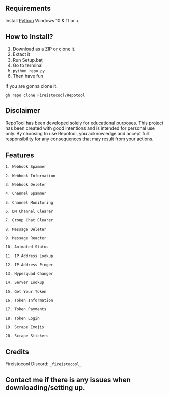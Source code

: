 ## Requirements
Install <a href="https://www.python.org/downloads/">Python</a>
Windows 10 & 11 or +

## How to Install?

1. Download as a ZIP or clone it.
2. Extact it
3. Run Setup.bat
4. Go to terminal
5. `python repo.py`
6. Then have fun
   
If you are gonna clone it.

`gh repo clone Fireistocool/Repotool`


## Disclaimer
RepoTool has been developed solely for educational purposes.
This project has been created with good intentions and is intended for personal use only.
By choosing to use Repotool, you acknowledge and accept full responsibility for any consequences that may result from your actions.


## Features
`1. Webhook Spammer`

`2. Webhook Information`

`3. Webhook Deleter`

`4. Channel Spammer`

`5. Channel Monitoring`

`6. DM Channel Clearer`

`7. Group Chat Clearer`

`8. Message Deleter`

`9. Message Reacter`

`10. Animated Status `

`11. IP Address Lookup`

`12. IP Address Pinger`

`13. Hypesquad Changer`

`14. Server Lookup`

`15. Get Your Token`

`16. Token Information`

`17. Token Payments`

`18. Token Login`

`19. Scrape Emojis`

`20. Scrape Stickers`






## Credits 
Fireistocool
Discord: `_fireistocool_`


## Contact me if there is any issues when downloading/setting up.
